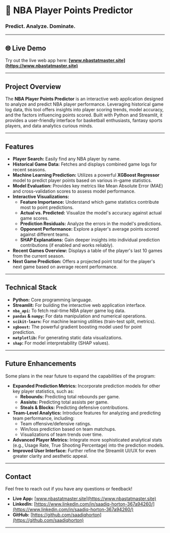 # 🏀 NBA Player Points Predictor

### Predict. Analyze. Dominate.

---

## 🌐 Live Demo

Try out the live web app here: **[www.nbastatmaster.site](https://www.nbastatmaster.site)**  

---

## Project Overview

The **NBA Player Points Predictor** is an interactive web application designed to analyze and predict NBA player performance. Leveraging historical game log data, this tool offers insights into player scoring trends, model accuracy, and the factors influencing points scored. Built with Python and Streamlit, it provides a user-friendly interface for basketball enthusiasts, fantasy sports players, and data analytics curious minds.

---

## Features

* **Player Search:** Easily find any NBA player by name.
* **Historical Game Data:** Fetches and displays combined game logs for recent seasons.
* **Machine Learning Prediction:** Utilizes a powerful **XGBoost Regressor** model to predict player points based on various in-game statistics.
* **Model Evaluation:** Provides key metrics like Mean Absolute Error (MAE) and cross-validation scores to assess model performance.
* **Interactive Visualizations:**
    * **Feature Importance:** Understand which game statistics contribute most to point predictions.
    * **Actual vs. Predicted:** Visualize the model's accuracy against actual game scores.
    * **Prediction Residuals:** Analyze the errors in the model's predictions.
    * **Opponent Performance:** Explore a player's average points scored against different teams.
    * **SHAP Explanations:** Gain deeper insights into individual prediction contributions (if enabled and works reliably).
* **Recent Games Overview:** Displays a table of the player's last 10 games from the current season.
* **Next Game Prediction:** Offers a projected point total for the player's next game based on average recent performance.

---

## Technical Stack

* **Python:** Core programming language.
* **Streamlit:** For building the interactive web application interface.
* **`nba_api`:** To fetch real-time NBA player game log data.
* **`pandas` & `numpy`:** For data manipulation and numerical operations.
* **`scikit-learn`:** For machine learning utilities (train-test split, metrics).
* **`xgboost`:** The powerful gradient boosting model used for point prediction.
* **`matplotlib`:** For generating static data visualizations.
* **`shap`:** For model interpretability (SHAP values).

---

## Future Enhancements

Some plans in the near future to expand the capabilities of the program:

* **Expanded Prediction Metrics:** Incorporate prediction models for other key player statistics, such as:
    * **Rebounds:** Predicting total rebounds per game.
    * **Assists:** Predicting total assists per game.
    * **Steals & Blocks:** Predicting defensive contributions.
* **Team-Level Analytics:** Introduce features for analyzing and predicting team performance, including:
    * Team offensive/defensive ratings.
    * Win/loss prediction based on team matchups.
    * Visualizations of team trends over time.
* **Advanced Player Metrics:** Integrate more sophisticated analytical stats (e.g., Usage Rate, True Shooting Percentage) into the prediction models.
* **Improved User Interface:** Further refine the Streamlit UI/UX for even greater clarity and aesthetic appeal.

---

## Contact

Feel free to reach out if you have any questions or feedback!

* **Live App:** [www.nbastatmaster.site](https://www.nbastatmaster.site)  
* **LinkedIn:** [https://www.linkedin.com/in/saadiq-horton-367a94260/](https://www.linkedin.com/in/saadiq-horton-367a94260/)  
* **GitHub:** [https://github.com/saadiqhorton](https://github.com/saadiqhorton)  

---
